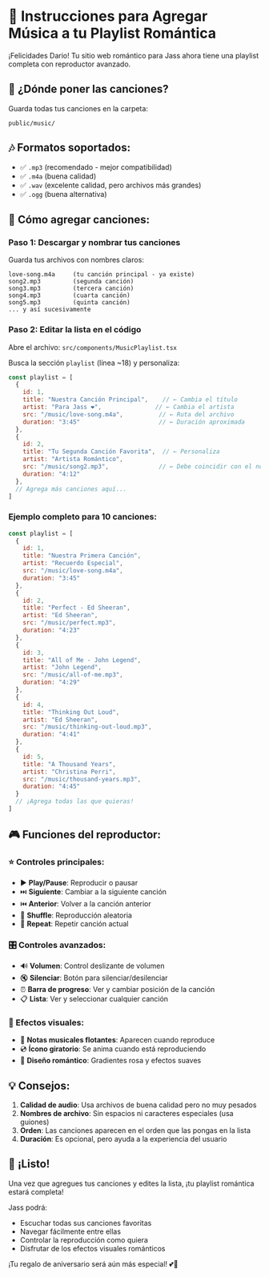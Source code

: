 # 🎵 Instrucciones para Agregar Música a tu Playlist Romántica

¡Felicidades Dario! Tu sitio web romántico para Jass ahora tiene una playlist completa con reproductor avanzado.

## 📁 ¿Dónde poner las canciones?

Guarda todas tus canciones en la carpeta:
```
public/music/
```

## 🎶 Formatos soportados:
- ✅ `.mp3` (recomendado - mejor compatibilidad)
- ✅ `.m4a` (buena calidad)
- ✅ `.wav` (excelente calidad, pero archivos más grandes)
- ✅ `.ogg` (buena alternativa)

## 📝 Cómo agregar canciones:

### Paso 1: Descargar y nombrar tus canciones
Guarda tus archivos con nombres claros:
```
love-song.m4a     (tu canción principal - ya existe)
song2.mp3         (segunda canción)
song3.mp3         (tercera canción)
song4.mp3         (cuarta canción)
song5.mp3         (quinta canción)
... y así sucesivamente
```

### Paso 2: Editar la lista en el código
Abre el archivo: `src/components/MusicPlaylist.tsx`

Busca la sección `playlist` (línea ~18) y personaliza:

```javascript
const playlist = [
  {
    id: 1,
    title: "Nuestra Canción Principal",    // ← Cambia el título
    artist: "Para Jass ❤️",               // ← Cambia el artista
    src: "/music/love-song.m4a",          // ← Ruta del archivo
    duration: "3:45"                      // ← Duración aproximada
  },
  {
    id: 2,
    title: "Tu Segunda Canción Favorita",  // ← Personaliza
    artist: "Artista Romántico",
    src: "/music/song2.mp3",              // ← Debe coincidir con el nombre del archivo
    duration: "4:12"
  },
  // Agrega más canciones aquí...
]
```

### Ejemplo completo para 10 canciones:
```javascript
const playlist = [
  {
    id: 1,
    title: "Nuestra Primera Canción",
    artist: "Recuerdo Especial",
    src: "/music/love-song.m4a",
    duration: "3:45"
  },
  {
    id: 2,
    title: "Perfect - Ed Sheeran",
    artist: "Ed Sheeran",
    src: "/music/perfect.mp3",
    duration: "4:23"
  },
  {
    id: 3,
    title: "All of Me - John Legend",
    artist: "John Legend", 
    src: "/music/all-of-me.mp3",
    duration: "4:29"
  },
  {
    id: 4,
    title: "Thinking Out Loud",
    artist: "Ed Sheeran",
    src: "/music/thinking-out-loud.mp3",
    duration: "4:41"
  },
  {
    id: 5,
    title: "A Thousand Years",
    artist: "Christina Perri",
    src: "/music/thousand-years.mp3",
    duration: "4:45"
  }
  // ¡Agrega todas las que quieras!
]
```

## 🎮 Funciones del reproductor:

### ⭐ Controles principales:
- ▶️ **Play/Pause**: Reproducir o pausar
- ⏭️ **Siguiente**: Cambiar a la siguiente canción
- ⏮️ **Anterior**: Volver a la canción anterior
- 🔀 **Shuffle**: Reproducción aleatoria
- 🔁 **Repeat**: Repetir canción actual

### 🎛️ Controles avanzados:
- 🔊 **Volumen**: Control deslizante de volumen
- 🔇 **Silenciar**: Botón para silenciar/desilenciar
- ⏰ **Barra de progreso**: Ver y cambiar posición de la canción
- 📋 **Lista**: Ver y seleccionar cualquier canción

### 🎨 Efectos visuales:
- 🎵 **Notas musicales flotantes**: Aparecen cuando reproduce
- 💿 **Ícono giratorio**: Se anima cuando está reproduciendo
- 🌹 **Diseño romántico**: Gradientes rosa y efectos suaves

## 💡 Consejos:

1. **Calidad de audio**: Usa archivos de buena calidad pero no muy pesados
2. **Nombres de archivo**: Sin espacios ni caracteres especiales (usa guiones)
3. **Orden**: Las canciones aparecen en el orden que las pongas en la lista
4. **Duración**: Es opcional, pero ayuda a la experiencia del usuario

## 🚀 ¡Listo!

Una vez que agregues tus canciones y edites la lista, ¡tu playlist romántica estará completa! 

Jass podrá:
- Escuchar todas sus canciones favoritas
- Navegar fácilmente entre ellas
- Controlar la reproducción como quiera
- Disfrutar de los efectos visuales románticos

¡Tu regalo de aniversario será aún más especial! 💕🎵
